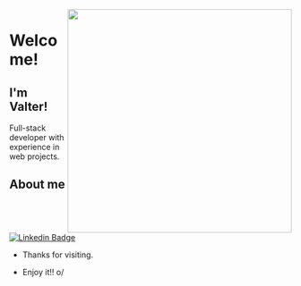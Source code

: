 <img align="right" width="400" height="400" src="https://media.giphy.com/media/LmNwrBhejkK9EFP504/giphy.gif">
 
# Welcome!
 
## I'm Valter!
 
Full-stack developer with experience in web projects.
 
## About me
[![Linkedin Badge](https://img.shields.io/badge/-LinkedIn-blue?style=flat-square&logo=Linkedin&logoColor=white)](https://www.linkedin.com/in/valterandrei/)
 
- Thanks for visiting. 
 
- Enjoy it!! o/
